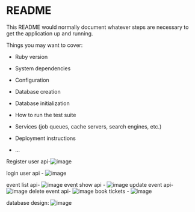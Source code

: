 # README

This README would normally document whatever steps are necessary to get the
application up and running.

Things you may want to cover:

* Ruby version

* System dependencies

* Configuration

* Database creation

* Database initialization

* How to run the test suite

* Services (job queues, cache servers, search engines, etc.)

* Deployment instructions

* ...

Register user api-![image](https://github.com/user-attachments/assets/c8d5bc67-f07d-44f3-875f-69a443666484)

login user api - ![image](https://github.com/user-attachments/assets/bcd2c333-9d8a-4de7-a9be-771239b32c75)

event list api- ![image](https://github.com/user-attachments/assets/d1c814bd-0187-485e-bd0e-d8c6171dcf20)
event show api - ![image](https://github.com/user-attachments/assets/d2e3382f-fbd5-4c1e-85f9-10a4fde2fc95)
update event api- ![image](https://github.com/user-attachments/assets/3c05b626-92b2-49a5-93c4-fa782a6318d1)
delete event api- ![image](https://github.com/user-attachments/assets/b6d6419a-3d51-4bbb-a5dc-b4dbf13b7809)
book tickets - ![image](https://github.com/user-attachments/assets/81cae8e7-6cdd-478c-9cfc-4863a536aea7)

database design: ![image](https://github.com/user-attachments/assets/b15044a2-2012-4db9-ba3f-b31fcc187d6d)










